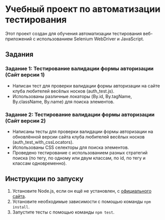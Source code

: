 # Учебный проект по автоматизации тестирования

Этот проект создан для обучения автоматизации тестирования веб-приложений с использованием Selenium WebDriver и JavaScript.

## Задания

### Задание 1: Тестирование валидации формы авторизации (Сайт версии 1)

- Написан тест для проверки валидации формы авторизации на сайте клуба любителей весёлых носков (auth_test.js).
- Использованы различные локаторы (By.id, By.tagName, By.className, By.name) для поиска элементов.

### Задание 2: Тестирование валидации формы авторизации (Сайт версии 2)

- Написаны тесты для проверки валидации формы авторизации на обновлённой версии сайта клуба любителей весёлых носков (auth_test_with_cssLocators).
- Использованы CSS селекторы для поиска элементов.
- Проведено тестирование с использованием разных стратегий поиска (по тегу, по одному или двум классам, по id, по тегу и классам одновременно).

## Инструкции по запуску

1. Установите Node.js, если он ещё не установлен, с [официального сайта](https://nodejs.org/).
2. Установите необходимые зависимости с помощью команды `npm install`.
3. Запустите тесты с помощью команды `npm test`.
